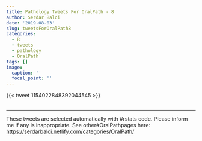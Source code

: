 ```yaml
---
title: Pathology Tweets For OralPath - 8
author: Serdar Balci
date: '2019-08-03'
slug: tweetsForOralPath8
categories:
  - R
  - tweets
  - pathology
  - OralPath
tags: []
image:
  caption: ''
  focal_point: ''
---
```



{{< tweet 1154022848392044545 >}}
<br>
<br>
<hr>


These tweets are selected automatically with #rstats code. Please inform me if any is inappropriate.
See other#OralPathpages here: https://serdarbalci.netlify.com/categories/OralPath/
